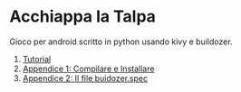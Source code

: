 # Acchiappa la Talpa

Gioco per android scritto in python usando kivy e buildozer.

1. [Tutorial](tutorial/start.md)
2. [Appendice 1: Compilare e Installare](appendici/compila_e_installa.md)
3. [Appendice 2: Il file buidozer.spec](appendici/buildozer.md)
